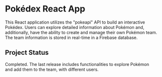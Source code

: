 # Pokédex React App

This React application utilizes the "pokeapi" API to build an interactive Pokédex. Users can explore detailed information about Pokémon and, additionally, have the ability to create and manage their own Pokémon team. The team information is stored in real-time in a Firebase database.

## Project Status

Completed. The last release includes functionalities to explore Pokémon and add them to the team, with different users.
